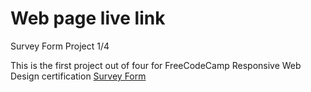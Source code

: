 <h1>Web page live link</h1>

<p>Survey Form Project 1/4</p>
This is the first project out of four for FreeCodeCamp Responsive Web Design certification
<a href="http://surveyform.epizy.com/?i=1"> Survey Form</a>
